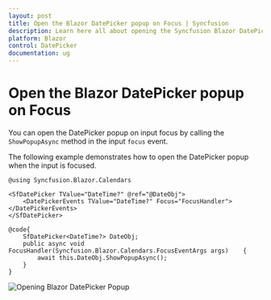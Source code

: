 ```yaml
---
layout: post
title: Open the Blazor DatePicker popup on Focus | Syncfusion
description: Learn here all about opening the Syncfusion Blazor DatePicker popup upon focusing input and much more.
platform: Blazor
control: DatePicker
documentation: ug
---
```


# Open the Blazor DatePicker popup on Focus

You can open the DatePicker popup on input focus by calling the `ShowPopupAsync` method in the input `focus` event.

The following example demonstrates how to open the DatePicker popup when the input is focused.

```cshtml
@using Syncfusion.Blazor.Calendars

<SfDatePicker TValue="DateTime?" @ref="@DateObj">
    <DatePickerEvents TValue="DateTime?" Focus="FocusHandler"></DatePickerEvents>
</SfDatePicker>

@code{
    SfDatePicker<DateTime?> DateObj;
    public async void FocusHandler(Syncfusion.Blazor.Calendars.FocusEventArgs args)    {
        await this.DateObj.ShowPopupAsync();
    }
}
```



![Opening Blazor DatePicker Popup](../images/blazor-datepicker-popup.png)
<!-- {% previewsample "https://blazorplayground.syncfusion.com/embed/hNhKXvtBfxQqOXHt?appbar=false&editor=false&result=true&errorlist=false&theme=bootstrap5" %} -->